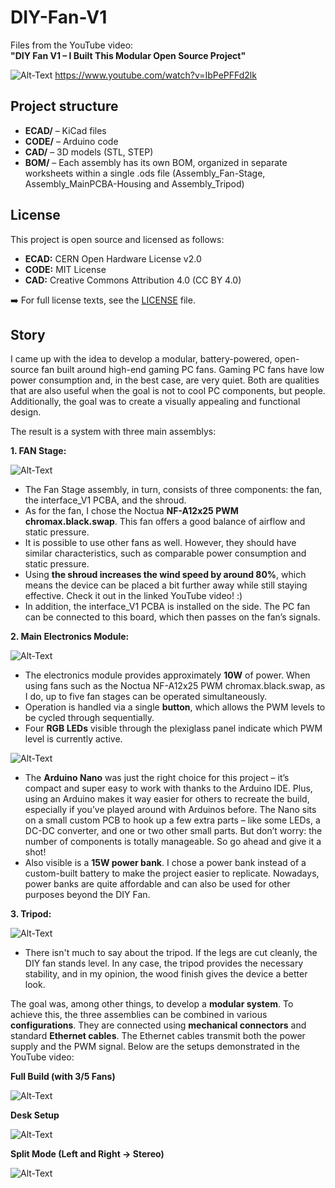# DIY-Fan-V1

Files from the YouTube video:  
**"DIY Fan V1 – I Built This Modular Open Source Project"**

![Alt-Text](img/DIY_FAN_V1_Thumbnail.png)
https://www.youtube.com/watch?v=IbPePFFd2lk



## Project structure

- **ECAD/** – KiCad files  
- **CODE/** – Arduino code  
- **CAD/** – 3D models (STL, STEP)
- **BOM/** – Each assembly has its own BOM, organized in separate worksheets within a single .ods file (Assembly_Fan-Stage, Assembly_MainPCBA-Housing and Assembly_Tripod)



## License

This project is open source and licensed as follows:

- **ECAD:** CERN Open Hardware License v2.0  
- **CODE:** MIT License  
- **CAD:** Creative Commons Attribution 4.0 (CC BY 4.0)

➡️ For full license texts, see the [LICENSE](LICENSE) file.


## Story

I came up with the idea to develop a modular, battery-powered, open-source fan built around high-end gaming PC fans. Gaming PC fans have low power consumption and, in the best case, are very quiet. Both are qualities that are also useful when the goal is not to cool PC components, but people. Additionally, the goal was to create a visually appealing and functional design.

The result is a system with three main assemblys: 


**1. FAN Stage:**

![Alt-Text](img/Assembly1.png)

- The Fan Stage assembly, in turn, consists of three components: the fan, the interface_V1 PCBA, and the shroud.
- As for the fan, I chose the Noctua **NF-A12x25 PWM chromax.black.swap**. This fan offers a good balance of airflow and static pressure.
- It is possible to use other fans as well. However, they should have similar characteristics, such as comparable power consumption and static pressure.
- Using **the shroud increases the wind speed by around 80%**, which means the device can be placed a bit further away while still staying effective. Check it out in the linked YouTube video! :)
- In addition, the interface_V1 PCBA is installed on the side. The PC fan can be connected to this board, which then passes on the fan’s signals.


**2. Main Electronics Module:**

![Alt-Text](img/Assembly2.png)

- The electronics module provides approximately **10W** of power. When using fans such as the Noctua NF-A12x25 PWM chromax.black.swap, as I do, up to five fan stages can be operated simultaneously.
- Operation is handled via a single **button**, which allows the PWM levels to be cycled through sequentially.
- Four **RGB LEDs** visible through the plexiglass panel indicate which PWM level is currently active.

![Alt-Text](img/ArduinoNano.png)

- The **Arduino Nano** was just the right choice for this project – it’s compact and super easy to work with thanks to the Arduino IDE. Plus, using an Arduino makes it way easier for others to recreate the build, especially if you’ve played around with Arduinos before. The Nano sits on a small custom PCB to hook up a few extra parts – like some LEDs, a DC-DC converter, and one or two other small parts. But don’t worry: the number of components is totally manageable. So go ahead and give it a shot!
- Also visible is a **15W power bank**. I chose a power bank instead of a custom-built battery to make the project easier to replicate. Nowadays, power banks are quite affordable and can also be used for other purposes beyond the DIY Fan.


**3. Tripod:**

![Alt-Text](img/Assembly3.png)

- There isn't much to say about the tripod. If the legs are cut cleanly, the DIY fan stands level. In any case, the tripod provides the necessary stability, and in my opinion, the wood finish gives the device a better look.


The goal was, among other things, to develop a **modular system**. To achieve this, the three assemblies can be combined in various **configurations**. They are connected using **mechanical connectors** and standard **Ethernet cables**. The Ethernet cables transmit both the power supply and the PWM signal. Below are the setups demonstrated in the YouTube video:


**Full Build (with 3/5 Fans)**

![Alt-Text](img/Build1.png)


**Desk Setup**

![Alt-Text](img/Build2.png)


**Split Mode (Left and Right → Stereo)**

![Alt-Text](img/Build3.png)





